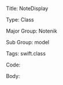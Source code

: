 Title:  NoteDisplay

Type:   Class

Major Group: Notenik

Sub Group:   model

Tags:   swift.class

Code:



Body:


